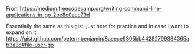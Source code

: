 From <https://medium.freecodecamp.org/writing-command-line-applications-in-go-2bc8c0ace79d>

Essentially the same as this gist, just here for practice and in case I want to expand on it: <https://gist.github.com/petermbenjamin/8aeece9305bb44282799384365ab3a3c#file-user-go>
